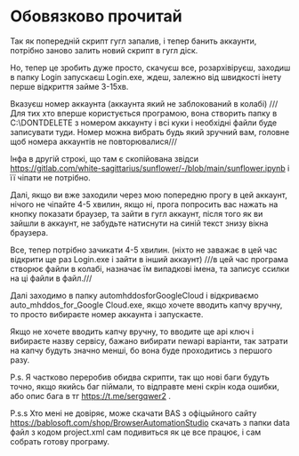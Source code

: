 # Обовязково прочитай
Так як попередній скрипт гугл запалив, і тепер банить аккаунти, потрібно заново залить новий скрипт в гугл діск.

Но, тепер це зробить дуже просто, скачуєш все, розархівіруєш, заходиш в папку Login запускаєш Login.exe, ждеш, залежно від швидкості інету перше відкриття займе 3-15хв.

Вказуєш номер аккаунта (аккаунта який не заблокований в колабі) ///Для тих хто вперше користується програмою, вона створить папку в C:\DONTDELETE з номером аккаунту і всі куки і необхідні файли буде записувати туди. Номер можна вибрать будь який зручний вам, головне щоб номера аккаунтів не повторювалися///

Інфа в другій строкі, що там є скопійована звідси https://gitlab.com/white-sagittarius/sunflower/-/blob/main/sunflower.ipynb і її чіпати не потрібно.

Далі, якщо ви вже заходили через мою попередню прогу в цей аккаунт, нічого не чіпайте 4-5 хвилин, якщо ні, прога попросить вас нажать на кнопку показати браузер, та зайти в гугл аккаунт, після того як ви зайшли в аккаунт, не забудьте натиснути на синій текст знизу вікна браузера.

Все, тепер потрібно зачикати 4-5 хвилин. (ніхто не заважає в цей час відкрити ще раз Login.exe і зайти в інший аккаунт) ///в цей час програма створює файли в колабі, назначає їм випадкові імена, та записує ссилки на ці файли в файл.///

Далі заходимо в папку automhddosforGoogleCloud і відкриваємо auto_mhddos_for_Google Cloud.exe, якщо хочете вводить капчу вручну, то просто вибираєте номер аккаунта і запускаєте.

Якщо не хочете вводить капчу вручну, то вводите ще api ключ і вибираєте назву сервісу, бажано вибирати newapi варіанти, так затрати на капчу будуть значно менші, бо вона буде проходитись з першого разу.

P.s. Я частково переробив обидва скрипти, так що нові баги будуть точно, якщо якийсь баг піймали, то відправте мені скрін кода ошибки, або опис бага в тг https://t.me/sergqwer2 .

P.s.s Хто мені не довіряє, може скачати BAS з офіцыйного сайту https://bablosoft.com/shop/BrowserAutomationStudio скачать з папки data файл з кодом project.xml сам подивиться як це все працює, і сам собрать готову програму.
